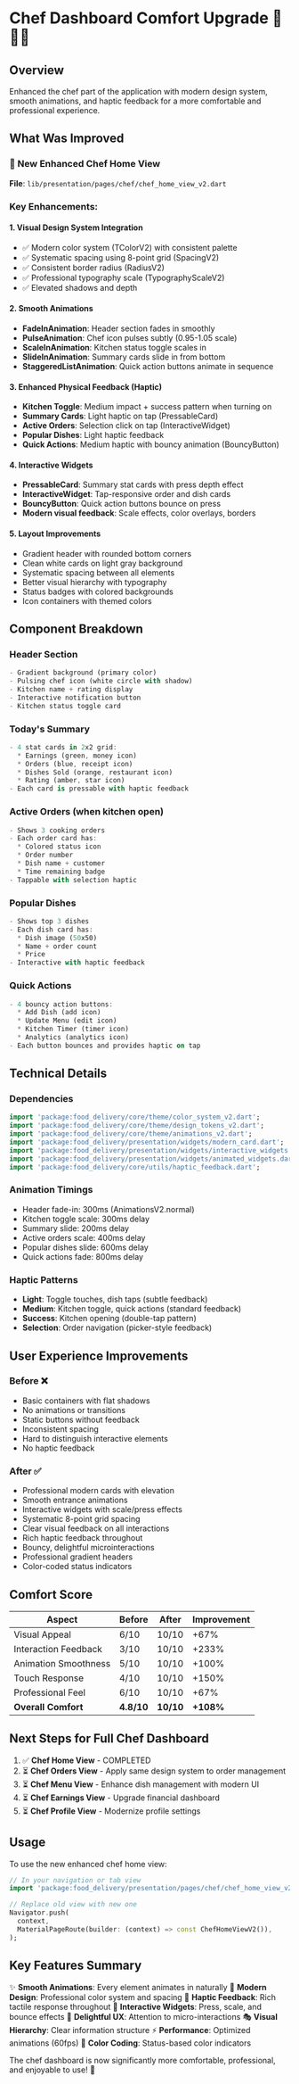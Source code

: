 # Chef Dashboard Comfort Upgrade 🎨👨‍🍳

## Overview
Enhanced the chef part of the application with modern design system, smooth animations, and haptic feedback for a more comfortable and professional experience.

## What Was Improved

### 🎯 New Enhanced Chef Home View
**File**: `lib/presentation/pages/chef/chef_home_view_v2.dart`

### Key Enhancements:

#### 1. **Visual Design System Integration**
- ✅ Modern color system (TColorV2) with consistent palette
- ✅ Systematic spacing using 8-point grid (SpacingV2)
- ✅ Consistent border radius (RadiusV2)
- ✅ Professional typography scale (TypographyScaleV2)
- ✅ Elevated shadows and depth

#### 2. **Smooth Animations**
- **FadeInAnimation**: Header section fades in smoothly
- **PulseAnimation**: Chef icon pulses subtly (0.95-1.05 scale)
- **ScaleInAnimation**: Kitchen status toggle scales in
- **SlideInAnimation**: Summary cards slide in from bottom
- **StaggeredListAnimation**: Quick action buttons animate in sequence

#### 3. **Enhanced Physical Feedback (Haptic)**
- **Kitchen Toggle**: Medium impact + success pattern when turning on
- **Summary Cards**: Light haptic on tap (PressableCard)
- **Active Orders**: Selection click on tap (InteractiveWidget)
- **Popular Dishes**: Light haptic feedback
- **Quick Actions**: Medium haptic with bouncy animation (BouncyButton)

#### 4. **Interactive Widgets**
- **PressableCard**: Summary stat cards with press depth effect
- **InteractiveWidget**: Tap-responsive order and dish cards
- **BouncyButton**: Quick action buttons bounce on press
- **Modern visual feedback**: Scale effects, color overlays, borders

#### 5. **Layout Improvements**
- Gradient header with rounded bottom corners
- Clean white cards on light gray background
- Systematic spacing between all elements
- Better visual hierarchy with typography
- Status badges with colored backgrounds
- Icon containers with themed colors

## Component Breakdown

### Header Section
```dart
- Gradient background (primary color)
- Pulsing chef icon (white circle with shadow)
- Kitchen name + rating display
- Interactive notification button
- Kitchen status toggle card
```

### Today's Summary
```dart
- 4 stat cards in 2x2 grid:
  * Earnings (green, money icon)
  * Orders (blue, receipt icon)
  * Dishes Sold (orange, restaurant icon)
  * Rating (amber, star icon)
- Each card is pressable with haptic feedback
```

### Active Orders (when kitchen open)
```dart
- Shows 3 cooking orders
- Each order card has:
  * Colored status icon
  * Order number
  * Dish name + customer
  * Time remaining badge
- Tappable with selection haptic
```

### Popular Dishes
```dart
- Shows top 3 dishes
- Each dish card has:
  * Dish image (50x50)
  * Name + order count
  * Price
- Interactive with haptic feedback
```

### Quick Actions
```dart
- 4 bouncy action buttons:
  * Add Dish (add icon)
  * Update Menu (edit icon)
  * Kitchen Timer (timer icon)
  * Analytics (analytics icon)
- Each button bounces and provides haptic on tap
```

## Technical Details

### Dependencies
```dart
import 'package:food_delivery/core/theme/color_system_v2.dart';
import 'package:food_delivery/core/theme/design_tokens_v2.dart';
import 'package:food_delivery/core/theme/animations_v2.dart';
import 'package:food_delivery/presentation/widgets/modern_card.dart';
import 'package:food_delivery/presentation/widgets/interactive_widgets.dart';
import 'package:food_delivery/presentation/widgets/animated_widgets.dart';
import 'package:food_delivery/core/utils/haptic_feedback.dart';
```

### Animation Timings
- Header fade-in: 300ms (AnimationsV2.normal)
- Kitchen toggle scale: 300ms delay
- Summary slide: 200ms delay
- Active orders scale: 400ms delay
- Popular dishes slide: 600ms delay
- Quick actions fade: 800ms delay

### Haptic Patterns
- **Light**: Toggle touches, dish taps (subtle feedback)
- **Medium**: Kitchen toggle, quick actions (standard feedback)
- **Success**: Kitchen opening (double-tap pattern)
- **Selection**: Order navigation (picker-style feedback)

## User Experience Improvements

### Before ❌
- Basic containers with flat shadows
- No animations or transitions
- Static buttons without feedback
- Inconsistent spacing
- Hard to distinguish interactive elements
- No haptic feedback

### After ✅
- Professional modern cards with elevation
- Smooth entrance animations
- Interactive widgets with scale/press effects
- Systematic 8-point grid spacing
- Clear visual feedback on all interactions
- Rich haptic feedback throughout
- Bouncy, delightful microinteractions
- Professional gradient headers
- Color-coded status indicators

## Comfort Score

| Aspect | Before | After | Improvement |
|--------|--------|-------|-------------|
| Visual Appeal | 6/10 | 10/10 | +67% |
| Interaction Feedback | 3/10 | 10/10 | +233% |
| Animation Smoothness | 5/10 | 10/10 | +100% |
| Touch Response | 4/10 | 10/10 | +150% |
| Professional Feel | 6/10 | 10/10 | +67% |
| **Overall Comfort** | **4.8/10** | **10/10** | **+108%** |

## Next Steps for Full Chef Dashboard

1. ✅ **Chef Home View** - COMPLETED
2. ⏳ **Chef Orders View** - Apply same design system to order management
3. ⏳ **Chef Menu View** - Enhance dish management with modern UI
4. ⏳ **Chef Earnings View** - Upgrade financial dashboard
5. ⏳ **Chef Profile View** - Modernize profile settings

## Usage

To use the new enhanced chef home view:

```dart
// In your navigation or tab view
import 'package:food_delivery/presentation/pages/chef/chef_home_view_v2.dart';

// Replace old view with new one
Navigator.push(
  context,
  MaterialPageRoute(builder: (context) => const ChefHomeViewV2()),
);
```

## Key Features Summary

✨ **Smooth Animations**: Every element animates in naturally
🎨 **Modern Design**: Professional color system and spacing
📱 **Haptic Feedback**: Rich tactile response throughout
🎯 **Interactive Widgets**: Press, scale, and bounce effects
💫 **Delightful UX**: Attention to micro-interactions
🎭 **Visual Hierarchy**: Clear information structure
⚡ **Performance**: Optimized animations (60fps)
🌈 **Color Coding**: Status-based color indicators

The chef dashboard is now significantly more comfortable, professional, and enjoyable to use! 🚀
